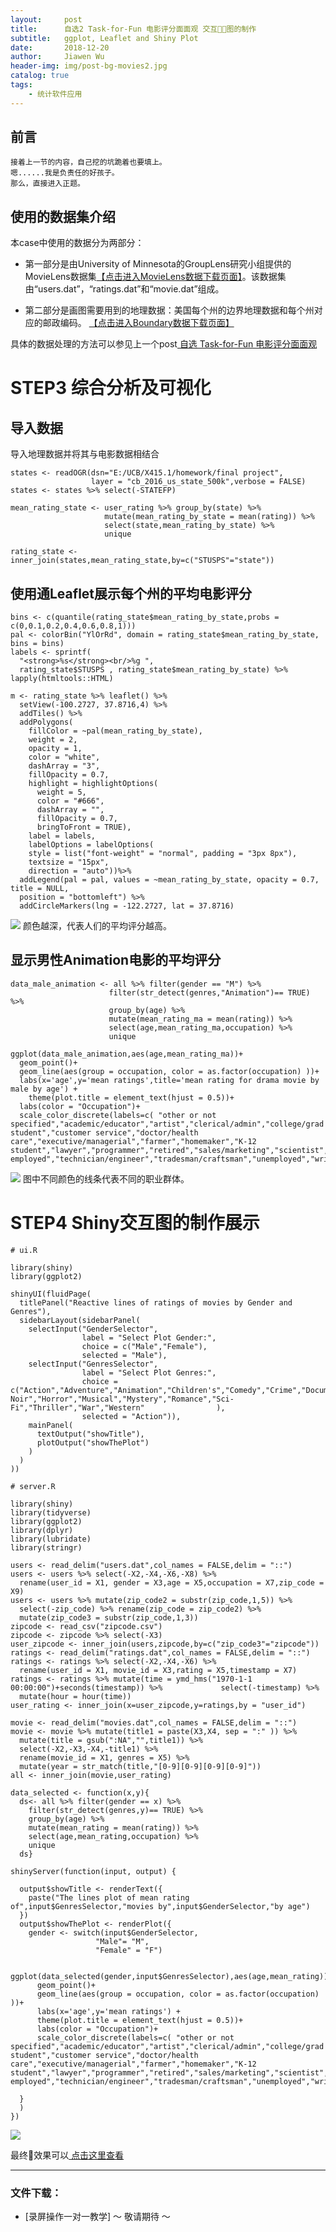 ```yaml
---
layout:     post
title:      自选2 Task-for-Fun 电影评分面面观 交互图的制作
subtitle:   ggplot, Leaflet and Shiny Plot
date:       2018-12-20
author:     Jiawen Wu
header-img: img/post-bg-movies2.jpg
catalog: true
tags:
    - 统计软件应用
---
```


## 前言

    接着上一节的内容，自己挖的坑跪着也要填上。
    嗯......我是负责任的好孩子。
    那么，直接进入正题。
	
## 使用的数据集介绍

本case中使用的数据分为两部分：

- 第一部分是由University of Minnesota的GroupLens研究小组提供的MovieLens数据集<a href="https://grouplens.org/datasets/movielens/">【点击进入MovieLens数据下载页面】</a>。该数据集由“users.dat”，“ratings.dat”和“movie.dat”组成。

- 第二部分是画图需要用到的地理数据：美国每个州的边界地理数据和每个州对应的邮政编码。 <a href="https：//www.census.gov/geo/maps-data/data/cbf/cbf_state.html">【点击进入Boundary数据下载页面】</a>

具体的数据处理的方法可以参见上一个post<a href="https://brokencrayons.github.io/2018/12/18/%E8%87%AA%E9%80%891-Task-for-Fun-%E7%94%B5%E5%BD%B1%E8%AF%84%E5%88%86%E9%9D%A2%E9%9D%A2%E8%A7%82/"> 自选 Task-for-Fun 电影评分面面观</a>

# STEP3 综合分析及可视化

## 导入数据

导入地理数据并将其与电影数据相结合
```
states <- readOGR(dsn="E:/UCB/X415.1/homework/final project",
                  layer = "cb_2016_us_state_500k",verbose = FALSE)
states <- states %>% select(-STATEFP)
```
```
mean_rating_state <- user_rating %>% group_by(state) %>%
                     mutate(mean_rating_by_state = mean(rating)) %>%
                     select(state,mean_rating_by_state) %>%
                     unique
```

```
rating_state <- inner_join(states,mean_rating_state,by=c("STUSPS"="state"))
```
## 使用通Leaflet展示每个州的平均电影评分
```
bins <- c(quantile(rating_state$mean_rating_by_state,probs = c(0,0.1,0.2,0.4,0.6,0.8,1)))
pal <- colorBin("YlOrRd", domain = rating_state$mean_rating_by_state, bins = bins)
labels <- sprintf(
  "<strong>%s</strong><br/>%g ",
  rating_state$STUSPS , rating_state$mean_rating_by_state) %>% lapply(htmltools::HTML)

m <- rating_state %>% leaflet() %>%
  setView(-100.2727, 37.8716,4) %>%
  addTiles() %>%
  addPolygons(
    fillColor = ~pal(mean_rating_by_state),
    weight = 2,
    opacity = 1,
    color = "white",
    dashArray = "3",
    fillOpacity = 0.7,
    highlight = highlightOptions(
      weight = 5,
      color = "#666",
      dashArray = "",
      fillOpacity = 0.7,
      bringToFront = TRUE),
    label = labels, 
    labelOptions = labelOptions(
    style = list("font-weight" = "normal", padding = "3px 8px"),
    textsize = "15px",
    direction = "auto"))%>% 
  addLegend(pal = pal, values = ~mean_rating_by_state, opacity = 0.7, title = NULL,
  position = "bottomleft") %>%
  addCircleMarkers(lng = -122.2727, lat = 37.8716)
```
![](https://ws3.sinaimg.cn/large/006tNbRwgy1fyd7d8q1t7g30k80ee1l5.gif)
颜色越深，代表人们的平均评分越高。

## 显示男性Animation电影的平均评分

```
data_male_animation <- all %>% filter(gender == "M") %>%
                      filter(str_detect(genres,"Animation")== TRUE) %>%
                      group_by(age) %>%
                      mutate(mean_rating_ma = mean(rating)) %>%
                      select(age,mean_rating_ma,occupation) %>%
                      unique

ggplot(data_male_animation,aes(age,mean_rating_ma))+
  geom_point()+
  geom_line(aes(group = occupation, color = as.factor(occupation) ))+
  labs(x='age',y='mean ratings',title='mean rating for drama movie by male by age') +
    theme(plot.title = element_text(hjust = 0.5))+
  labs(color = "Occupation")+
  scale_color_discrete(labels=c( "other or not specified","academic/educator","artist","clerical/admin","college/grad student","customer service","doctor/health care","executive/managerial","farmer","homemaker","K-12 student","lawyer","programmer","retired","sales/marketing","scientist","self-employed","technician/engineer","tradesman/craftsman","unemployed","writer"))
```
![](https://ws3.sinaimg.cn/large/006tNbRwgy1fyd73wppavj311c0qo0tb.jpg)
图中不同颜色的线条代表不同的职业群体。



# STEP4 Shiny交互图的制作展示

```
# ui.R

library(shiny)
library(ggplot2)

shinyUI(fluidPage(
  titlePanel("Reactive lines of ratings of movies by Gender and Genres"),
  sidebarLayout(sidebarPanel(
    selectInput("GenderSelector",
                label = "Select Plot Gender:",
                choice = c("Male","Female"),
                selected = "Male"),
    selectInput("GenresSelector",
                label = "Select Plot Genres:",
                choice = c("Action","Adventure","Animation","Children's","Comedy","Crime","Documentary","Drama","Film-Noir","Horror","Musical","Mystery","Romance","Sci-Fi","Thriller","War","Western"                ),
                selected = "Action")),
    mainPanel(
      textOutput("showTitle"),
      plotOutput("showThePlot")
    )
  )
))

# server.R

library(shiny)
library(tidyverse)
library(ggplot2)
library(dplyr)
library(lubridate)
library(stringr)

users <- read_delim("users.dat",col_names = FALSE,delim = "::")
users <- users %>% select(-X2,-X4,-X6,-X8) %>% 
  rename(user_id = X1, gender = X3,age = X5,occupation = X7,zip_code = X9)
users <- users %>% mutate(zip_code2 = substr(zip_code,1,5)) %>% 
  select(-zip_code) %>% rename(zip_code = zip_code2) %>%
  mutate(zip_code3 = substr(zip_code,1,3))
zipcode <- read_csv("zipcode.csv")
zipcode <- zipcode %>% select(-X3)
user_zipcode <- inner_join(users,zipcode,by=c("zip_code3"="zipcode"))
ratings <- read_delim("ratings.dat",col_names = FALSE,delim = "::")
ratings <- ratings %>% select(-X2,-X4,-X6) %>% 
  rename(user_id = X1, movie_id = X3,rating = X5,timestamp = X7)
ratings <- ratings %>% mutate(time = ymd_hms("1970-1-1 00:00:00")+seconds(timestamp)) %>%             select(-timestamp) %>%
  mutate(hour = hour(time))
user_rating <- inner_join(x=user_zipcode,y=ratings,by = "user_id") 

movie <- read_delim("movies.dat",col_names = FALSE,delim = "::")
movie <- movie %>% mutate(title1 = paste(X3,X4, sep = ":" )) %>%
  mutate(title = gsub(":NA","",title1)) %>%
  select(-X2,-X3,-X4,-title1) %>%
  rename(movie_id = X1, genres = X5) %>%
  mutate(year = str_match(title,"[0-9][0-9][0-9][0-9]"))
all <- inner_join(movie,user_rating)

data_selected <- function(x,y){
  ds<- all %>% filter(gender == x) %>%
    filter(str_detect(genres,y)== TRUE) %>%
    group_by(age) %>%
    mutate(mean_rating = mean(rating)) %>%
    select(age,mean_rating,occupation) %>%
    unique
  ds}

shinyServer(function(input, output) {
  
  output$showTitle <- renderText({
    paste("The lines plot of mean rating of",input$GenresSelector,"movies by",input$GenderSelector,"by age")
  })
  output$showThePlot <- renderPlot({
    gender <- switch(input$GenderSelector,
                   "Male"= "M",
                   "Female" = "F")
    
      ggplot(data_selected(gender,input$GenresSelector),aes(age,mean_rating))+
      geom_point()+
      geom_line(aes(group = occupation, color = as.factor(occupation) ))+
      labs(x='age',y='mean ratings') +
      theme(plot.title = element_text(hjust = 0.5))+
      labs(color = "Occupation")+
      scale_color_discrete(labels=c( "other or not specified","academic/educator","artist","clerical/admin","college/grad student","customer service","doctor/health care","executive/managerial","farmer","homemaker","K-12 student","lawyer","programmer","retired","sales/marketing","scientist","self-employed","technician/engineer","tradesman/craftsman","unemployed","writer"))
    
  }
  )
})
```
![](https://ws1.sinaimg.cn/large/006tNbRwgy1fyd7csns39g30hs09xb2d.gif)

最终效果可以<a href="https://lfy520.shinyapps.io/line_plot_for_movies/"> 点击这里查看</a>

***
### 文件下载：
- [录屏操作一对一教学]  ～ 敬请期待 ～

